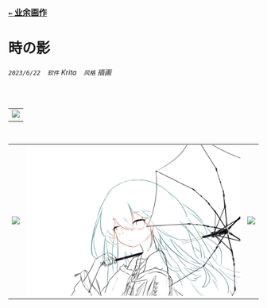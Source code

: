 ### [`←` 业余画作](/doddles)

# 時の影

###### `2023/6/22`&emsp;`软件` Krita&emsp;`风格` 插画

<br />

<table>
  <tr>
    <td>
      <img src="時の影%E3%80%80ときのかげ.png?raw=true" />
    </td>
  </tr>
</table>

<br />

<table>
  <tr>
    <td>
      <img src="時の影-Cover.png?raw=true" />
    </td>
    <td>
      <img src="時の影-Sketch.png?raw=true" />
    </td>
    <td>
      <img src="時の影-Avatar@3224.png?raw=true" />
    </td>
  </tr>
</table>
